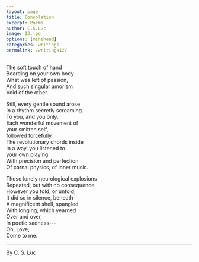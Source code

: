 ```yaml
---
layout: page
title: Consolation
excerpt: Poems
author: C.S.Luc
image: 13.jpg
options: [minihead]
categories: writings
permalink: /writings12/
---
```


The soft touch of hand  
Boarding on your own body--  
What was left of passion,  
And such singular amorism  
Void of the other.  

Still, every gentle sound arose  
In a rhythm secretly screaming  
To you, and you only.  
Each wonderful movement of   
your smitten self,   
followed forcefully  
The revolutionary chords inside  
In a way, you listened to   
your own playing  
With precision and perfection  
Of carnal physics, of inner music.  

Those lonely neurological explosions  
Repeated, but with no consequence   
However you fold, or unfold,  
It did so in silence, beneath  
A magnificent shell, spangled   
With longing, which yearned   
Over and over,   
In poetic sadness---  
Oh, Love,  
Come to me.    

****

By C. S. Luc

